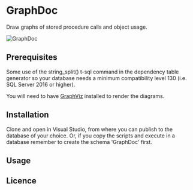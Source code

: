 # GraphDoc
Draw graphs of stored procedure calls and object usage.

![GraphDoc](/pictures/hub.png)

## Prerequisites
Some use of the string_split() t-sql command in the dependency table generator so your database needs 
a minimum compatibility level 130 (i.e. SQL Server 2016 or higher).

You will need to have [GraphViz](https://www.graphviz.org) installed to render the diagrams.

## Installation
Clone and open in Visual Studio, from where you can publish to the database of your choice. Or, if you copy the scripts and execute in a database remember to create the schema 'GraphDoc' first.

## Usage

## Licence
